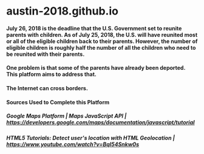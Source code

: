 # austin-2018.github.io

#### July 26, 2018 is the deadline that the U.S. Government set to reunite parents with children.   As of July 25, 2018, the U.S. will have reunited most or all of the eligible children back to their parents.  However, the number of eligible children is roughly half the number of all the children who need to be reunited with their parents.  

#### One problem is that some of the parents have already been deported.  This platform aims to address that.  

#### The Internet can cross borders.

#### Sources Used to Complete this Platform



##### Google Maps Platform | Maps JavaScript API | https://developers.google.com/maps/documentation/javascript/tutorial
##### HTML5 Tutorials: Detect user's location with HTML Geolocation | https://www.youtube.com/watch?v=BqI54Snkw0s
 
